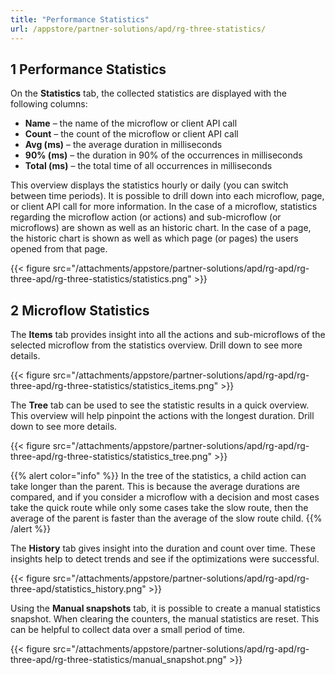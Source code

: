 ```yaml
---
title: "Performance Statistics"
url: /appstore/partner-solutions/apd/rg-three-statistics/
---
```


## 1 Performance Statistics

On the **Statistics** tab, the collected statistics are displayed with the following columns:

* **Name** – the name of the microflow or client API call
* **Count** – the count of the microflow or client API call
* **Avg (ms)** – the average duration in milliseconds
* **90% (ms)** – the duration in 90% of the occurrences in milliseconds
* **Total (ms)** – the total time of all occurrences in milliseconds

This overview displays the statistics hourly or daily (you can switch between time periods). It is possible to drill down into each microflow, page, or client API call for more information. In the case of a microflow, statistics regarding the microflow action (or actions) and sub-microflow (or microflows) are shown as well as an historic chart. In the case of a page, the historic chart is shown as well as which page (or pages) the users opened from that page. 

{{< figure src="/attachments/appstore/partner-solutions/apd/rg-apd/rg-three-apd/rg-three-statistics/statistics.png" >}}

## 2 Microflow Statistics

The **Items** tab provides insight into all the actions and sub-microflows of the selected microflow from the statistics overview. Drill down to see more details.

{{< figure src="/attachments/appstore/partner-solutions/apd/rg-apd/rg-three-apd/rg-three-statistics/statistics_items.png" >}}

The **Tree** tab can be used to see the statistic results in a quick overview. This overview will help pinpoint the actions with the longest duration. Drill down to see more details.

{{< figure src="/attachments/appstore/partner-solutions/apd/rg-apd/rg-three-apd/rg-three-statistics/statistics_tree.png" >}}

{{% alert color="info" %}}
In the tree of the statistics, a child action can take longer than the parent. This is because the average durations are compared, and if you consider a microflow with a decision and most cases take the quick route while only some cases take the slow route, then the average of the parent is faster than the average of the slow route child.
{{% /alert %}}

The **History** tab gives insight into the duration and count over time. These insights help to detect trends and see if the optimizations were successful. 

{{< figure src="/attachments/appstore/partner-solutions/apd/rg-apd/rg-three-apd/statistics_history.png" >}}

Using the **Manual snapshots** tab, it is possible to create a manual statistics snapshot. When clearing the counters, the manual statistics are reset. This can be helpful to collect data over a small period of time.

{{< figure src="/attachments/appstore/partner-solutions/apd/rg-apd/rg-three-apd/rg-three-statistics/manual_snapshot.png" >}}
